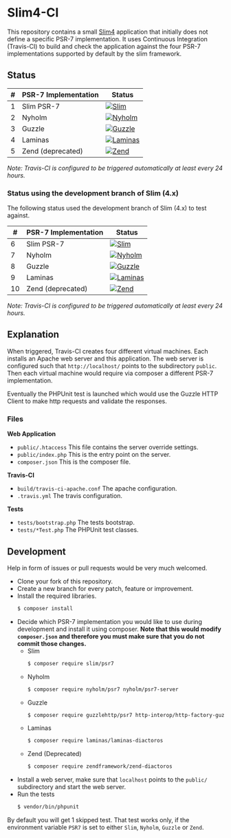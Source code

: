 # Slim4-CI

This repository contains a small [Slim4](https://github.com/slimphp/Slim) application
that initially does not define a specific PSR-7 implementation. It uses
Continuous Integration (Travis-CI) to build and check the application 
against the four PSR-7 implementations supported by default by the slim 
framework.


## Status

| #   | PSR-7 Implementation | Status                                                                                                                                            |
| --- | -------------------- | ------------------------------------------------------------------------------------------------------------------------------------------------- |
| 1   | Slim PSR-7           | [![Slim](https://travis-matrix-badges.herokuapp.com/repos/adriansuter/Slim4-CI/branches/master/1)](https://travis-ci.org/adriansuter/Slim4-CI)    |
| 2   | Nyholm               | [![Nyholm](https://travis-matrix-badges.herokuapp.com/repos/adriansuter/Slim4-CI/branches/master/2)](https://travis-ci.org/adriansuter/Slim4-CI)  |
| 3   | Guzzle               | [![Guzzle](https://travis-matrix-badges.herokuapp.com/repos/adriansuter/Slim4-CI/branches/master/3)](https://travis-ci.org/adriansuter/Slim4-CI)  |
| 4   | Laminas              | [![Laminas](https://travis-matrix-badges.herokuapp.com/repos/adriansuter/Slim4-CI/branches/master/4)](https://travis-ci.org/adriansuter/Slim4-CI) |
| 5   | Zend (deprecated)    | [![Zend](https://travis-matrix-badges.herokuapp.com/repos/adriansuter/Slim4-CI/branches/master/5)](https://travis-ci.org/adriansuter/Slim4-CI)    |

*Note: Travis-CI is configured to be triggered automatically at least every 24 hours.*

### Status using the development branch of Slim (4.x)

The following status used the development branch of Slim (4.x) to test against.

| #   | PSR-7 Implementation | Status                                                                                                                                            |
| --- | -------------------- | ------------------------------------------------------------------------------------------------------------------------------------------------- |
| 6   | Slim PSR-7           | [![Slim](https://travis-matrix-badges.herokuapp.com/repos/adriansuter/Slim4-CI/branches/master/6)](https://travis-ci.org/adriansuter/Slim4-CI)    |
| 7   | Nyholm               | [![Nyholm](https://travis-matrix-badges.herokuapp.com/repos/adriansuter/Slim4-CI/branches/master/7)](https://travis-ci.org/adriansuter/Slim4-CI)  |
| 8   | Guzzle               | [![Guzzle](https://travis-matrix-badges.herokuapp.com/repos/adriansuter/Slim4-CI/branches/master/8)](https://travis-ci.org/adriansuter/Slim4-CI)  |
| 9   | Laminas              | [![Laminas](https://travis-matrix-badges.herokuapp.com/repos/adriansuter/Slim4-CI/branches/master/9)](https://travis-ci.org/adriansuter/Slim4-CI) |
| 10  | Zend (deprecated)    | [![Zend](https://travis-matrix-badges.herokuapp.com/repos/adriansuter/Slim4-CI/branches/master/10)](https://travis-ci.org/adriansuter/Slim4-CI)   |

*Note: Travis-CI is configured to be triggered automatically at least every 24 hours.*


## Explanation

When triggered, Travis-CI creates four different virtual machines. Each installs
an Apache web server and this application. The web server is configured such
that `http://localhost/` points to the subdirectory `public`. Then each virtual 
machine would require via composer a different PSR-7 implementation.

Eventually the PHPUnit test is launched which would use the Guzzle HTTP
Client to make http requests and validate the responses.


### Files

**Web Application**

- `public/.htaccess` This file contains the server override settings.
- `public/index.php` This is the entry point on the server.
- `composer.json` This is the composer file.

**Travis-CI**

- `build/travis-ci-apache.conf` The apache configuration.
- `.travis.yml` The travis configuration.

**Tests**

- `tests/bootstrap.php` The tests bootstrap.
- `tests/*Test.php` The PHPUnit test classes.


## Development

Help in form of issues or pull requests would be very much welcomed.

- Clone your fork of this repository.
- Create a new branch for every patch, feature or improvement.
- Install the required libraries.
  ```bash
  $ composer install
  ```
- Decide which PSR-7 implementation you would like to use during development and 
  install it using composer. **Note that this would modify `composer.json` and 
  therefore you must make sure that you do not commit those changes.**
  - Slim  
    ```bash
    $ composer require slim/psr7
    ```
  - Nyholm
    ```bash
    $ composer require nyholm/psr7 nyholm/psr7-server
    ```
  - Guzzle
    ```bash
    $ composer require guzzlehttp/psr7 http-interop/http-factory-guzzle
    ```
  - Laminas
    ```bash
    $ composer require laminas/laminas-diactoros
    ```
  - Zend (Deprecated)
    ```bash
    $ composer require zendframework/zend-diactoros
    ```
- Install a web server, make sure that `localhost` points to the `public/` 
  subdirectory and start the web server.
- Run the tests
  ```bash
  $ vendor/bin/phpunit
  ```

By default you will get 1 skipped test. That test works only, if the environment 
variable `PSR7` is set to either `Slim`, `Nyholm`, `Guzzle` or `Zend`.
